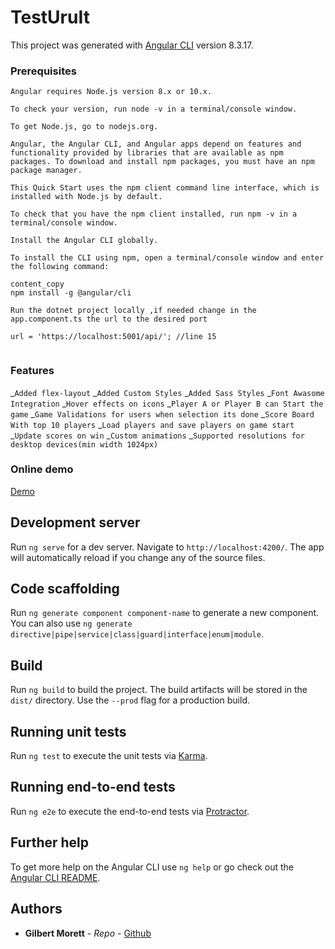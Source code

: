 # TestUruIt

This project was generated with [Angular CLI](https://github.com/angular/angular-cli) version 8.3.17.

### Prerequisites

```
Angular requires Node.js version 8.x or 10.x.

To check your version, run node -v in a terminal/console window.

To get Node.js, go to nodejs.org.
```

```
Angular, the Angular CLI, and Angular apps depend on features and functionality provided by libraries that are available as npm packages. To download and install npm packages, you must have an npm package manager.

This Quick Start uses the npm client command line interface, which is installed with Node.js by default.

To check that you have the npm client installed, run npm -v in a terminal/console window.
```

```
Install the Angular CLI globally.

To install the CLI using npm, open a terminal/console window and enter the following command:

content_copy
npm install -g @angular/cli

```

```
Run the dotnet project locally ,if needed change in the app.component.ts the url to the desired port

url = 'https://localhost:5001/api/'; //line 15


```

### Features

_`Added flex-layout`
_`Added Custom Styles`
_`Added Sass Styles`
_`Font Awasome Integration`
_`Hover effects on icons`
_`Player A or Player B can Start the game`
_`Game Validations for users when selection its done`
_`Score Board With top 10 players`
_`Load players and save players on game start`
_`Update scores on win`
_`Custom animations`
_`Supported resolutions for desktop devices(min width 1024px)`

### Online demo

[Demo](https://spg-test-deeplink.firebaseapp.com/)

## Development server

Run `ng serve` for a dev server. Navigate to `http://localhost:4200/`. The app will automatically reload if you change any of the source files.

## Code scaffolding

Run `ng generate component component-name` to generate a new component. You can also use `ng generate directive|pipe|service|class|guard|interface|enum|module`.

## Build

Run `ng build` to build the project. The build artifacts will be stored in the `dist/` directory. Use the `--prod` flag for a production build.

## Running unit tests

Run `ng test` to execute the unit tests via [Karma](https://karma-runner.github.io).

## Running end-to-end tests

Run `ng e2e` to execute the end-to-end tests via [Protractor](http://www.protractortest.org/).

## Further help

To get more help on the Angular CLI use `ng help` or go check out the [Angular CLI README](https://github.com/angular/angular-cli/blob/master/README.md).

## Authors

- **Gilbert Morett** - _Repo_ - [Github](https://github.com/toni783)
